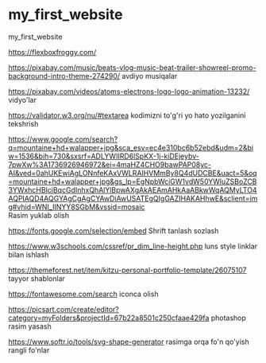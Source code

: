 # my_first_website
my_first_website


https://flexboxfroggy.com/

https://pixabay.com/music/beats-vlog-music-beat-trailer-showreel-promo-background-intro-theme-274290/   avdiyo musiqalar

https://pixabay.com/videos/atoms-electrons-logo-logo-animation-13232/ vidyo'lar

https://validator.w3.org/nu/#textarea  kodimizni to'g'ri yo hato yozilganini tekshrish

https://www.google.com/search?q=mountaine+hd+walapper+jpg&sca_esv=ec4e310bc6b52ebd&udm=2&biw=1536&bih=730&sxsrf=ADLYWIIRD6lSpKX-1j-kiDEjeybv-7pwXw%3A1736926946972&ei=4maHZ4CHO9bawPAP08yc-AI&ved=0ahUKEwiAgLONnfeKAxVWLRAIHVMmBy8Q4dUDCBE&uact=5&oq=mountaine+hd+walapper+jpg&gs_lp=EgNpbWciGW1vdW50YWluZSBoZCB3YWxhcHBlciBqcGdInhxQhAlYlBpwAXgAkAEAmAHkAaABkwWqAQMyLTO4AQPIAQD4AQGYAgCgAgCYAwDiAwUSATEgQIgGAZIHAKAHhwE&sclient=img#vhid=WNI_IINYY8SGbM&vssid=mosaic    
 Rasim yuklab olish


 https://fonts.google.com/selection/embed    Shrift tanlash sozlash

 https://www.w3schools.com/cssref/pr_dim_line-height.php  luns style linklar bilan ishlash

 https://themeforest.net/item/kitzu-personal-portfolio-template/26075107  tayyor shablonlar 

 https://fontawesome.com/search  iconca olish

 https://picsart.com/create/editor?category=myFolders&projectId=67b22a8501c250cfaae429fa   photashop rasim yasash

 https://www.softr.io/tools/svg-shape-generator  rasimga orqa fo'n qo'yish rangli fo'nlar